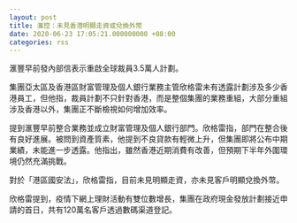 ```yaml
---
layout: post
title: 滙控：未見香港明顯走資或兌換外幣
date: 2020-06-23 17:05:21.000000000 +08:00
categories: rss
---
```


滙豐早前發內部信表示重啟全球裁員3.5萬人計劃。

集團亞太區及香港區財富管理及個人銀行業務主管欣格雷未有透露計劃涉及多少香港員工，但他指，裁員計劃不只針對香港，而是整個集團的業務重組，大部分重組涉及香港以外，集團正不斷檢視如何增加效率。

提到滙豐早前整合業務並成立財富管理及個人銀行部門。欣格雷指，部門在整合後有良好進展。被問到資產質素，他提到不良貸款有輕微上升，但集團即將公布中期業績，未能進一步透露。他指出，雖然香港近期消費有改善，但預期下半年外圍環境仍然充滿挑戰。

對於「港區國安法」，欣格雷指，目前未見明顯走資，亦未見客戶明顯兌換外幣。

欣格雷提到，疫情下網上理財活動有雙位數增長，集團在政府現金發放計劃接近申請的首日，共有120萬名客戶透過數碼渠道登記。
